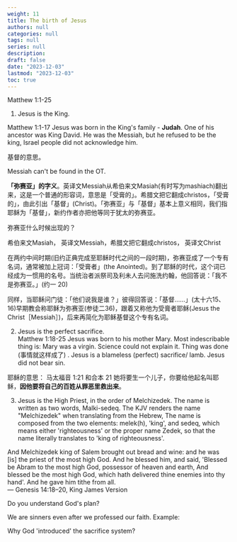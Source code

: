 ```yaml
---
weight: 11
title: The birth of Jesus
authors: null
categories: null
tags: null
series: null
description: 
draft: false
date: "2023-12-03"
lastmod: "2023-12-03"
toc: true
---
```


<!--more-->


Matthew 1:1-25

1) Jesus is the King.  

Matthew 1:1-17 Jesus was born in the King's family - <b>Judah</b>. One of his ancestor was King David.  He was the Messiah, but he refused to be the king, Israel people did not acknowledge him.

基督的意思。

Messiah can't be found in the OT.  

<b>「弥赛亚」的字义</b>。英译文Messiah从希伯来文Masiah(有时写为mashiach)翻出来，这是一个普通的形容词，意思是「受膏的」。希腊文把它翻成christos，「受膏的」，由此引出「基督」(Christ)。「弥赛亚」与「基督」基本上意义相同，我们指耶稣为「基督」，新约作者亦把他等同于犹太的弥赛亚。 

弥赛亚什么时候出现的？

希伯来文Masiah， 英译文Messiah，希腊文把它翻成christos， 英译文Christ

在两约中间时期(旧约正典完成至耶稣时代之间的一段时期)，弥赛亚成了一个专有名词，通常被加上冠词：「受膏者」(the Anointed)。到了耶稣的时代，这个词已经成为一惯用的名号。当统治者派祭司及利未人去问施洗约翰，他回答说：「我不是弥赛亚。」(约一 20)

同样，当耶稣问门徒：「他们说我是谁？」彼得回答说：「基督……」(太十六15、16)早期教会称耶稣为弥赛亚(参徒二36)，跟着又称他为受膏者耶稣(Jesus the Christ［Messiah］)，后来再简化为耶稣基督这个专有名词。


2) Jesus is the perfect sacrifice.  
Matthew 1:18-25 Jesus was born to his mother Mary.  Most indescribable thing is: 
Mary was a virgin.  Science could not explain it.  Thing was done (事情就这样成了) . Jesus is a blameless (perfect) sacrifice/ lamb.  Jesus did not bear sin.

耶稣的意思： 
马太福音 1:21 和合本
21 她将要生一个儿子，你要给他起名叫耶稣，<b>因他要将自己的百姓从罪恶里救出来</b>。

3) Jesus is the High Priest, in the order of Melchizedek. The name is written as two words, Malki-sedeq.  The KJV renders the name "Melchizedek" when translating from the Hebrew,  The name is composed from the two elements: melek(h), 'king', and sedeq, which means either 'righteousness' or the proper name Zedek, so that the name literally translates to 'king of righteousness'.

And Melchizedek king of Salem brought out bread and wine: and he was [is] the priest of the most high God. And he blessed him, and said, 'Blessed be Abram to the most high God, possessor of heaven and earth, And blessed be the most high God, which hath delivered thine enemies into thy hand'. And he gave him tithe from all.   
— Genesis 14:18–20, King James Version

Do you understand God's plan?

We are sinners even after we professed our faith.  Example: 

Why God 'introduced' the sacrifice system?
